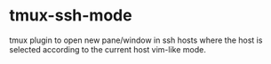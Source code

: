 # tmux-ssh-mode

tmux plugin to open new pane/window in ssh hosts where the host is selected according to the current host vim-like mode.
